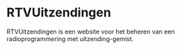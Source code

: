 # RTVUitzendingen
RTVUitzendingen is een website voor het beheren van een radioprogrammering met uitzending-gemist.
